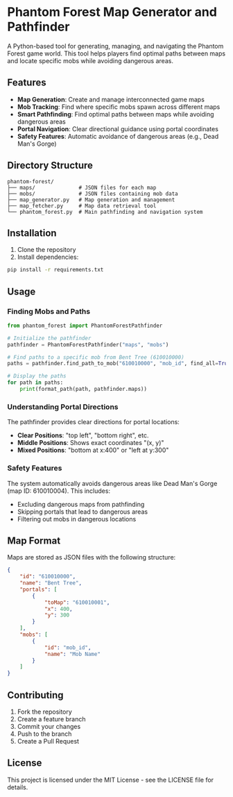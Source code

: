 # Phantom Forest Map Generator and Pathfinder

A Python-based tool for generating, managing, and navigating the Phantom Forest game world. This tool helps players find optimal paths between maps and locate specific mobs while avoiding dangerous areas.

## Features

- **Map Generation**: Create and manage interconnected game maps
- **Mob Tracking**: Find where specific mobs spawn across different maps
- **Smart Pathfinding**: Find optimal paths between maps while avoiding dangerous areas
- **Portal Navigation**: Clear directional guidance using portal coordinates
- **Safety Features**: Automatic avoidance of dangerous areas (e.g., Dead Man's Gorge)

## Directory Structure

```
phantom-forest/
├── maps/              # JSON files for each map
├── mobs/              # JSON files containing mob data
├── map_generator.py   # Map generation and management
├── map_fetcher.py     # Map data retrieval tool
└── phantom_forest.py  # Main pathfinding and navigation system
```

## Installation

1. Clone the repository
2. Install dependencies:
```bash
pip install -r requirements.txt
```

## Usage

### Finding Mobs and Paths

```python
from phantom_forest import PhantomForestPathfinder

# Initialize the pathfinder
pathfinder = PhantomForestPathfinder("maps", "mobs")

# Find paths to a specific mob from Bent Tree (610010000)
paths = pathfinder.find_path_to_mob("610010000", "mob_id", find_all=True)

# Display the paths
for path in paths:
    print(format_path(path, pathfinder.maps))
```

### Understanding Portal Directions

The pathfinder provides clear directions for portal locations:

- **Clear Positions**: "top left", "bottom right", etc.
- **Middle Positions**: Shows exact coordinates "(x, y)"
- **Mixed Positions**: "bottom at x:400" or "left at y:300"

### Safety Features

The system automatically avoids dangerous areas like Dead Man's Gorge (map ID: 610010004). This includes:
- Excluding dangerous maps from pathfinding
- Skipping portals that lead to dangerous areas
- Filtering out mobs in dangerous locations

## Map Format

Maps are stored as JSON files with the following structure:

```json
{
    "id": "610010000",
    "name": "Bent Tree",
    "portals": [
        {
            "toMap": "610010001",
            "x": 400,
            "y": 300
        }
    ],
    "mobs": [
        {
            "id": "mob_id",
            "name": "Mob Name"
        }
    ]
}
```

## Contributing

1. Fork the repository
2. Create a feature branch
3. Commit your changes
4. Push to the branch
5. Create a Pull Request

## License

This project is licensed under the MIT License - see the LICENSE file for details.

